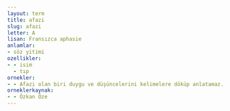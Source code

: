 ```yaml
---
layout: term
title: afazi
slug: afazi
letter: A
lisan: Fransızca aphasie
anlamlar:
- söz yitimi
ozellikler:
- - isim
  - tıp
ornekler:
- - Afazi olan biri duygu ve düşüncelerini kelimelere döküp anlatamaz.
orneklerkaynak:
- - Özkan Öze
---
```

